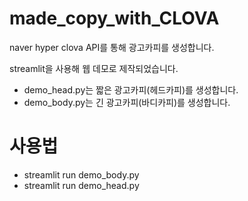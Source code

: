 # made_copy_with_CLOVA

naver hyper clova API를 통해 광고카피를 생성합니다.

streamlit을 사용해 웹 데모로 제작되었습니다.

- demo_head.py는 짧은 광고카피(헤드카피)를 생성합니다.
- demo_body.py는 긴 광고카피(바디카피)를 생성합니다.

# 사용법

- streamlit run demo_body.py
- streamlit run demo_head.py
